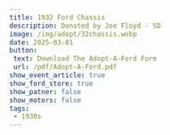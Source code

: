 ```yaml
---
title: 1932 Ford Chassis
description: Donated by Joe Floyd - SD
image: /img/adopt/32chassis.webp
date: 2025-03-01
button: 
 text: Download The Adopt-A-Ford Form
 url: /pdf/Adopt-A-Ford.pdf
show_event_article: true
show_ford_store: true
show_patner: false
show_motors: false
tags: 
 - 1930s
---
```



